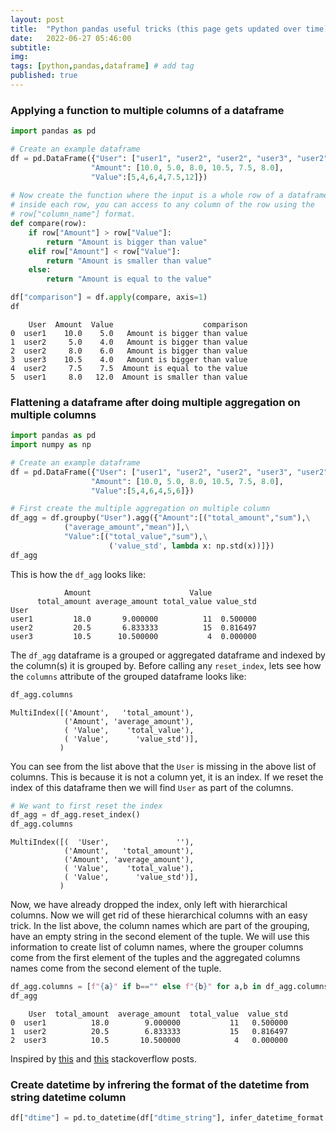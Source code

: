 ```yaml
---
layout: post
title:  "Python pandas useful tricks (this page gets updated over time)"
date:   2022-06-27 05:46:00
subtitle: 
img:
tags: [python,pandas,dataframe] # add tag
published: true
---
```

### Applying a function to multiple columns of a dataframe
```python
import pandas as pd

# Create an example dataframe
df = pd.DataFrame({"User": ["user1", "user2", "user2", "user3", "user2", "user1"],
                  "Amount": [10.0, 5.0, 8.0, 10.5, 7.5, 8.0],
                  "Value":[5,4,6,4,7.5,12]})
                  
# Now create the function where the input is a whole row of a dataframe
# inside each row, you can access to any column of the row using the
# row["column_name"] format.
def compare(row):
    if row["Amount"] > row["Value"]:
        return "Amount is bigger than value"
    elif row["Amount"] < row["Value"]:
        return "Amount is smaller than value"
    else:
        return "Amount is equal to the value"

df["comparison"] = df.apply(compare, axis=1)
df
```
```
    User  Amount  Value                    comparison
0  user1    10.0    5.0   Amount is bigger than value
1  user2     5.0    4.0   Amount is bigger than value
2  user2     8.0    6.0   Amount is bigger than value
3  user3    10.5    4.0   Amount is bigger than value
4  user2     7.5    7.5  Amount is equal to the value
5  user1     8.0   12.0  Amount is smaller than value
```
### Flattening a dataframe after doing multiple aggregation on multiple columns

```python
import pandas as pd
import numpy as np

# Create an example dataframe
df = pd.DataFrame({"User": ["user1", "user2", "user2", "user3", "user2", "user1"],
                  "Amount": [10.0, 5.0, 8.0, 10.5, 7.5, 8.0],
                  "Value":[5,4,6,4,5,6]})

# First create the multiple aggregation on multiple column            
df_agg = df.groupby("User").agg({"Amount":[("total_amount","sum"),\
            ("average_amount","mean")],\
            "Value":[("total_value","sum"),\
                      ('value_std', lambda x: np.std(x))]})
df_agg
```

This is how the `df_agg` looks like:
```
            Amount                      Value          
      total_amount average_amount total_value value_std
User                                                   
user1         18.0       9.000000          11  0.500000
user2         20.5       6.833333          15  0.816497
user3         10.5      10.500000           4  0.000000
```
The `df_agg` dataframe is a grouped or aggregated dataframe and indexed by the column(s) it is grouped by. Before calling any `reset_index`, lets see how the `columns` attribute of the grouped dataframe looks like:
```python
df_agg.columns
```
```
MultiIndex([('Amount',   'total_amount'),
            ('Amount', 'average_amount'),
            ( 'Value',    'total_value'),
            ( 'Value',      'value_std')],
           )
```
You can see from the list above that the `User` is missing in the above list of columns. This is because it is not a column yet, it is an index. If we reset the index of this dataframe then we will find `User` as part of the columns.
```python
# We want to first reset the index
df_agg = df_agg.reset_index()
df_agg.columns
```
```
MultiIndex([(  'User',               ''),
            ('Amount',   'total_amount'),
            ('Amount', 'average_amount'),
            ( 'Value',    'total_value'),
            ( 'Value',      'value_std')],
           )
```
Now, we have already dropped the index, only left with hierarchical columns. Now we will get rid of these hierarchical columns with an easy trick. In the list above, the column names which are part of the grouping, have an empty string in the second element of the tuple. We will use this information to create list of column names, where the grouper columns come from the first element of the tuples and the aggregated columns names come from the second element of the tuple.
```python
df_agg.columns = [f"{a}" if b=="" else f"{b}" for a,b in df_agg.columns]
df_agg
```
```
    User  total_amount  average_amount  total_value  value_std
0  user1          18.0        9.000000           11   0.500000
1  user2          20.5        6.833333           15   0.816497
2  user3          10.5       10.500000            4   0.000000
```

Inspired by [this](https://stackoverflow.com/questions/39568965/how-to-reset-indexes-when-aggregating-multiple-columns-in-pandas) and [this](https://stackoverflow.com/questions/55817201/pandas-groupby-chaining-rename-multi-index-column-to-one-row-column) stackoverflow posts.

### Create datetime by infrering the format of the datetime from string datetime column

```python
df["dtime"] = pd.to_datetime(df["dtime_string"], infer_datetime_format = True)
```
